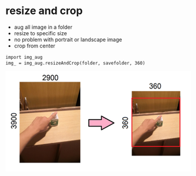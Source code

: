 # resize and crop
* aug all image in a folder
* resize to specific size
* no problem with portrait or landscape image
* crop from center
```
import img_aug
img_ = img_aug.resizeAndCrop(folder, savefolder, 360)
```
![alt text](https://github.com/s0ngkran/server/blob/master/image_augment/ex_img_augment.png)
